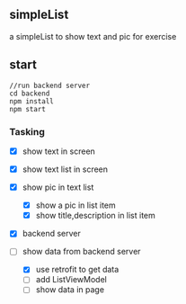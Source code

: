 ## simpleList
a simpleList to show text and pic for exercise

## start
```
//run backend server
cd backend
npm install
npm start
```

### Tasking
- [x] show text in screen
- [x] show text list in screen
- [x] show pic in text list
  - [x] show a pic in list item
  - [x] show title,description in list item
  
- [x] backend server

- [ ] show data from backend server
  - [x] use retrofit to get data
  - [ ] add ListViewModel
  - [ ] show data in page